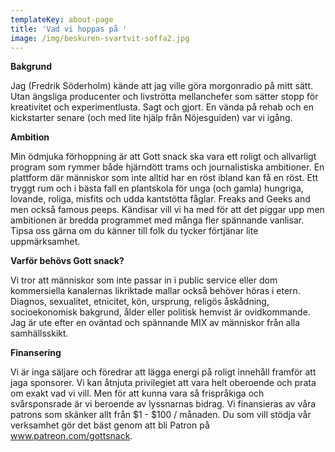 ```yaml
---
templateKey: about-page
title: 'Vad vi hoppas på '
image: /img/beskuren-svartvit-soffa2.jpg
---
```

**Bakgrund**

Jag (Fredrik Söderholm) kände att jag ville göra morgonradio på mitt sätt. Utan ängsliga producenter och livströtta mellanchefer som sätter stopp för  kreativitet och experimentlusta. Sagt och gjort. En vända på rehab och en kickstarter senare (och med lite hjälp från Nöjesguiden) var vi igång.   

**Ambition** 

Min ödmjuka förhoppning är att Gott snack ska vara ett roligt och allvarligt program som rymmer både hjärndött trams och journalistiska ambitioner. En plattform där människor som inte alltid har en röst ibland kan få en röst. Ett tryggt rum och i bästa fall en plantskola för unga (och gamla) hungriga, lovande, roliga, misfits och udda kantstötta fåglar. Freaks and Geeks and men också famous peeps. Kändisar vill vi  ha med för att det piggar upp men ambitionen är bredda programmet med många fler spännande vanlisar. Tipsa oss gärna om du känner till folk du tycker förtjänar lite uppmärksamhet. 

**Varför behövs Gott snack?** 

Vi tror att människor som inte passar in i public service eller dom kommersiella kanalernas likriktade mallar också behöver höras i etern. Diagnos, sexualitet, etnicitet, kön, ursprung, religös åskådning, socioekonomisk bakgrund, ålder eller politisk hemvist är ovidkommande. Jag är ute efter en oväntad och spännande MIX av människor från alla samhällsskikt.

**Finansering** 

Vi är inga säljare och föredrar att lägga energi på roligt innehåll framför att jaga sponsorer. Vi kan åtnjuta privilegiet att vara helt oberoende och prata om exakt vad vi vill. Men för att kunna vara så frispråkiga och svårsponsrade är vi beroende av lyssnarnas bidrag. Vi finansieras av våra patrons som skänker allt från $1 - $100 / månaden. Du som vill stödja vår verksamhet gör det bäst genom att bli Patron på www.patreon.com/gottsnack.
